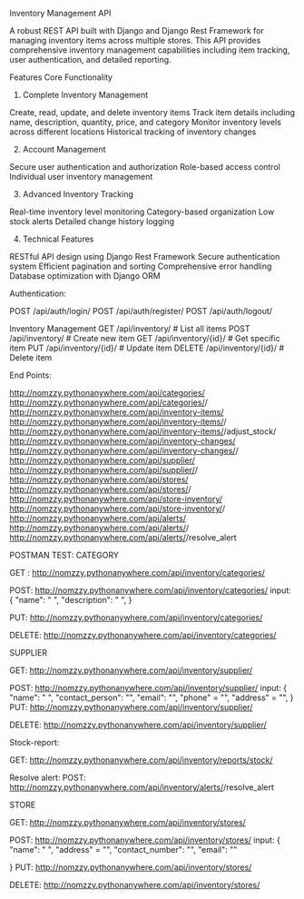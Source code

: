 Inventory Management API

A robust REST API built with Django and Django Rest Framework for managing inventory items across multiple stores. This API provides comprehensive inventory management capabilities including item tracking, user authentication, and detailed reporting.

Features
Core Functionality

1. Complete Inventory Management

Create, read, update, and delete inventory items
Track item details including name, description, quantity, price, and category
Monitor inventory levels across different locations
Historical tracking of inventory changes


2. Account Management

Secure user authentication and authorization
Role-based access control
Individual user inventory management


3. Advanced Inventory Tracking

Real-time inventory level monitoring
Category-based organization
Low stock alerts
Detailed change history logging



4. Technical Features

RESTful API design using Django Rest Framework
Secure authentication system
Efficient pagination and sorting
Comprehensive error handling
Database optimization with Django ORM


Authentication:

POST /api/auth/login/
POST /api/auth/register/
POST /api/auth/logout/

Inventory Management
GET    /api/inventory/            # List all items
POST   /api/inventory/            # Create new item
GET    /api/inventory/{id}/       # Get specific item
PUT    /api/inventory/{id}/       # Update item
DELETE /api/inventory/{id}/       # Delete item


End Points:

http://nomzzy.pythonanywhere.com/api/categories/
http://nomzzy.pythonanywhere.com/api/categories/<pk>/
http://nomzzy.pythonanywhere.com/api/inventory-items/
http://nomzzy.pythonanywhere.com/api/inventory-items/<pk>/
http://nomzzy.pythonanywhere.com/api/inventory-items/<pk>/adjust_stock/
http://nomzzy.pythonanywhere.com/api/inventory-changes/
http://nomzzy.pythonanywhere.com/api/inventory-changes/<pk>/
http://nomzzy.pythonanywhere.com/api/supplier/
http://nomzzy.pythonanywhere.com/api/supplier/<pk>/
http://nomzzy.pythonanywhere.com/api/stores/
http://nomzzy.pythonanywhere.com/api/stores/<pk>/
http://nomzzy.pythonanywhere.com/api/store-inventory/
http://nomzzy.pythonanywhere.com/api/store-inventory/<pk>/
http://nomzzy.pythonanywhere.com/api/alerts/
http://nomzzy.pythonanywhere.com/api/alerts/<pk>/
http://nomzzy.pythonanywhere.com/api/alerts/<pk>/resolve_alert


POSTMAN TEST:
CATEGORY

GET :
http://nomzzy.pythonanywhere.com/api/inventory/categories/

POST:
http://nomzzy.pythonanywhere.com/api/inventory/categories/
input: 
{
    "name": " ",
    "description": " ",
}

PUT:
http://nomzzy.pythonanywhere.com/api/inventory/categories/

DELETE:
http://nomzzy.pythonanywhere.com/api/inventory/categories/


SUPPLIER

GET:
http://nomzzy.pythonanywhere.com/api/inventory/supplier/

POST:
http://nomzzy.pythonanywhere.com/api/inventory/supplier/
input:
{
    "name": " ",
    "contact_person": "",
    "email": "",
    "phone" = "",
    "address" = "",
}
PUT:
http://nomzzy.pythonanywhere.com/api/inventory/supplier/

DELETE:
http://nomzzy.pythonanywhere.com/api/inventory/supplier/


Stock-report:

GET:
http://nomzzy.pythonanywhere.com/api/inventory/reports/stock/


Resolve alert:
POST:
http://nomzzy.pythonanywhere.com/api/inventory/alerts/<pk>/resolve_alert




STORE

GET:
http://nomzzy.pythonanywhere.com/api/inventory/stores/

POST:
http://nomzzy.pythonanywhere.com/api/inventory/stores/
input:
{
    "name": " ",
    "address" = "",
    "contact_number": "",
    "email": ""
    
    
}
PUT:
http://nomzzy.pythonanywhere.com/api/inventory/stores/

DELETE:
http://nomzzy.pythonanywhere.com/api/inventory/stores/